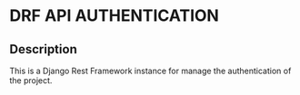 # DRF API AUTHENTICATION
## Description
This is a Django Rest Framework instance for manage the authentication of the project.